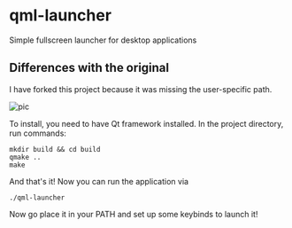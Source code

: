 # qml-launcher

Simple fullscreen launcher for desktop applications

## Differences with the original
I have forked this project because it was missing the user-specific path.

![pic](https://user-images.githubusercontent.com/5585454/29671459-4659d418-88f2-11e7-8d0d-f03bc4f51023.png)

To install, you need to have Qt framework installed. In the project directory, run commands:

```
mkdir build && cd build
qmake ..
make
```

And that's it! Now you can run the application via
```
./qml-launcher
```

Now go place it in your PATH and set up some keybinds to launch it!
